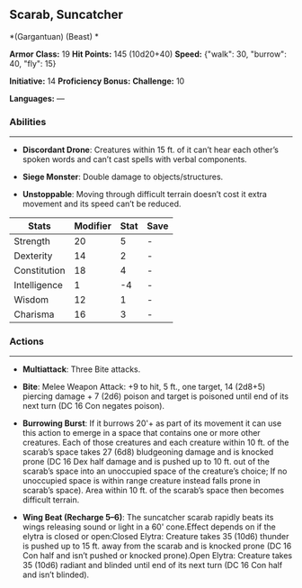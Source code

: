## Scarab, Suncatcher
*(Gargantuan) (Beast) *

**Armor Class:** 19
**Hit Points:** 145 (10d20+40)
**Speed:** {"walk": 30, "burrow": 40, "fly": 15}

**Initiative:** 14
**Proficiency Bonus:**
**Challenge:** 10

**Languages:** —

### Abilities
 --- 
- **Discordant Drone**: Creatures within 15 ft. of it can’t hear each other’s spoken words and can’t cast spells with verbal components.

- **Siege Monster**: Double damage to objects/structures.

- **Unstoppable**: Moving through difficult terrain doesn’t cost it extra movement and its speed can’t be reduced.



| Stats | Modifier | Stat | Save
| ---- | ---- | ---- | ---- |
| Strength | 20 | 5 | - |
| Dexterity | 14 | 2 | - |
| Constitution | 18 | 4 | - |
| Intelligence | 1 | -4 | - |
| Wisdom | 12 | 1 | - |
| Charisma | 16 | 3 | - |

### Actions
 --- 
- **Multiattack**: Three Bite attacks.

- **Bite**: Melee Weapon Attack: +9 to hit, 5 ft., one target, 14 (2d8+5) piercing damage + 7 (2d6) poison and target is poisoned until end of its next turn (DC 16 Con negates poison).

- **Burrowing Burst**: If it burrows 20'+ as part of its movement it can use this action to emerge in a space that contains one or more other creatures. Each of those creatures and each creature within 10 ft. of the scarab’s space takes 27 (6d8) bludgeoning damage and is knocked prone (DC 16 Dex half damage and is pushed up to 10 ft. out of the scarab’s space into an unoccupied space of the creature’s choice; If no unoccupied space is within range creature instead falls prone in scarab’s space). Area within 10 ft. of the scarab’s space then becomes difficult terrain.

- **Wing Beat (Recharge 5–6)**: The suncatcher scarab rapidly beats its wings releasing sound or light in a 60' cone.Effect depends on if the elytra is closed or open:Closed Elytra: Creature takes 35 (10d6) thunder is pushed up to 15 ft. away from the scarab and is knocked prone (DC 16 Con half and isn’t pushed or knocked prone).Open Elytra: Creature takes 35 (10d6) radiant and blinded until end of its next turn (DC 16 Con half and isn’t blinded).

